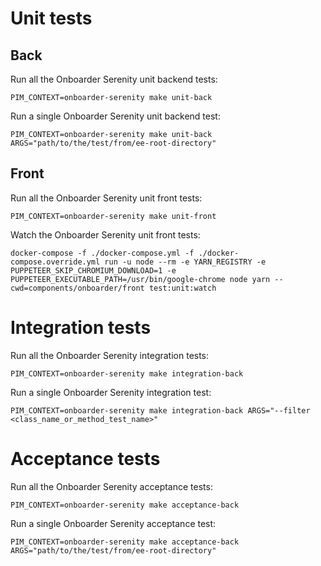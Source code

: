 # Unit tests

## Back
Run all the Onboarder Serenity unit backend tests:
```
PIM_CONTEXT=onboarder-serenity make unit-back
```

Run a single Onboarder Serenity unit backend test:
```
PIM_CONTEXT=onboarder-serenity make unit-back ARGS="path/to/the/test/from/ee-root-directory"
```

## Front

Run all the Onboarder Serenity unit front tests:
```
PIM_CONTEXT=onboarder-serenity make unit-front
```

Watch the Onboarder Serenity unit front tests:
```
docker-compose -f ./docker-compose.yml -f ./docker-compose.override.yml run -u node --rm -e YARN_REGISTRY -e PUPPETEER_SKIP_CHROMIUM_DOWNLOAD=1 -e PUPPETEER_EXECUTABLE_PATH=/usr/bin/google-chrome node yarn --cwd=components/onboarder/front test:unit:watch
```

# Integration tests

Run all the Onboarder Serenity integration tests:
```
PIM_CONTEXT=onboarder-serenity make integration-back
```

Run a single Onboarder Serenity integration test:
```
PIM_CONTEXT=onboarder-serenity make integration-back ARGS="--filter <class_name_or_method_test_name>"
```

# Acceptance tests

Run all the Onboarder Serenity acceptance tests:
```
PIM_CONTEXT=onboarder-serenity make acceptance-back
```

Run a single Onboarder Serenity acceptance test:
```
PIM_CONTEXT=onboarder-serenity make acceptance-back ARGS="path/to/the/test/from/ee-root-directory"
```
